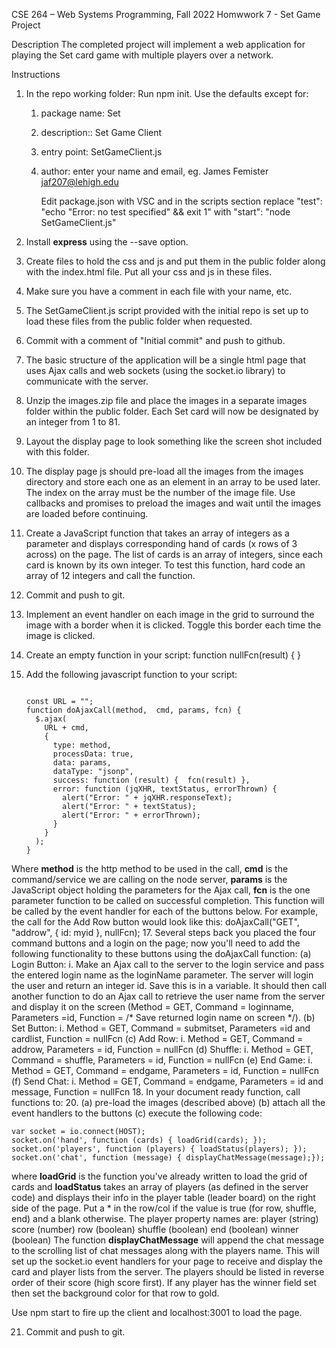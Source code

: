 CSE 264 – Web Systems Programming, Fall 2022
Homwwork 7 - Set Game Project

Description
The completed project will implement a web application for playing the Set card game with multiple players over a network.

Instructions
      
1. In the repo working folder:
  Run npm init. Use the defaults except for:
    1. package name: Set
    2. description:: Set Game Client
    3. entry point: SetGameClient.js
    4. author: enter your name and email, eg. James Femister <jaf207@lehigh.edu>
       
       Edit package.json with VSC and in the scripts section replace
       "test": "echo \"Error: no test specified\" && exit 1"
       with
       "start": "node SetGameClient.js" 
       
2. Install **express** using the --save option. 
3. Create files to hold the css and js and put them in the public folder along with the index.html file. Put all your css and js in these files.
4. Make sure you have a comment in each file with your name, etc.
5. The SetGameClient.js script provided with the initial repo is set up to load these files from the public folder when requested.
6. Commit with a comment of "Initial commit" and push to github.
7. The basic structure of the application will be a single html page that uses Ajax calls and web sockets (using the socket.io library) to communicate with the server.
8. Unzip the images.zip file and place the images in a separate images folder within the public folder. Each Set card will now be designated by an integer from 1 to 81.
9. Layout the display page to look something like the screen shot included with this folder.
11. The display page js should pre-load all the images from the images directory and store each one as an element in an array to be used later. The index on the array must be the number of the image file. Use callbacks and promises to preload the images and wait until the images are loaded before continuing.
12. Create a JavaScript function that takes an array of integers as a parameter and displays corresponding hand of cards (x rows of 3 across) on the page. The list of cards is an array of integers, since each card is known by its own integer. To test this function, hard code an array of 12 integers and call the function.
13. Commit and push to git.
14. Implement an event handler on each image in the grid to surround the image with a border when it is clicked. Toggle this border each time the image is clicked.
15. Create an empty function in your script: function nullFcn(result) { }
16. Add the following javascript function to your script:
    <pre><code>
    const URL = "";
    function doAjaxCall(method,  cmd, params, fcn) {
      $.ajax(
        URL + cmd,
        {
          type: method,
          processData: true,
          data: params,
          dataType: "jsonp",
          success: function (result) {  fcn(result) },
          error: function (jqXHR, textStatus, errorThrown) {
            alert("Error: " + jqXHR.responseText);
            alert("Error: " + textStatus);
            alert("Error: " + errorThrown);
          }
        }
      );
    }
    </code></pre>
           
Where 
**method** is the http method to be used in the call,
**cmd** is the command/service we are calling on the node server,
**params** is the JavaScript object holding the parameters for the Ajax call,
**fcn** is the one parameter function to be called on successful completion. This function will be called by the event handler for each of the buttons below. For example, the call for the Add Row button would look like this: doAjaxCall("GET", "addrow", { id: myid }, nullFcn);
17. Several steps back you placed the four command buttons and a login on the page; now you'll need to add the following functionality to these buttons using the doAjaxCall function:
  (a) Login Button:
      i. Make an Ajax call to the server to the login service and pass the entered login name as the loginName parameter. The server will login the user and return an integer id. Save this is in a variable. It should then call another function to do an Ajax call to retrieve the user name from the server and display it on the screen (Method = GET, Command = loginname, Parameters =id, Function = /* Save returned login name on screen */).
  (b) Set Button:
      i. Method = GET, Command = submitset, Parameters =id and cardlist, Function = nullFcn
  (c)	Add Row:
      i. Method = GET, Command = addrow, Parameters = id, Function = nullFcn
  (d) Shuffle:
      i. Method = GET, Command = shuffle, Parameters = id, Function = nullFcn
  (e) End Game:
      i. Method = GET, Command = endgame, Parameters = id, Function = nullFcn
  (f) Send Chat:
      i. Method = GET, Command = endgame, Parameters = id and message, Function = nullFcn
18. In your document ready function, call functions to:
20. (a) pre-load the images (described above)
    (b) attach all the event handlers to the buttons
    (c) execute the following code:

    var socket = io.connect(HOST);
    socket.on('hand', function (cards) { loadGrid(cards); });
    socket.on('players', function (players) { loadStatus(players); });
    socket.on('chat', function (message) { displayChatMessage(message);});    

where **loadGrid** is the function you've already written to load the grid of cards and **loadStatus** takes an array of players (as defined in the server code) and displays their info in the player table (leader board) on the right side of the page. Put a * in the row/col if the value is true (for row, shuffle, end) and a blank otherwise. The player property names are:
    player (string)
    score (number)
    row (boolean)
    shuffle (boolean)
    end (boolean)
    winner (boolean)
The function **displayChatMessage** will append the chat message to the scrolling list of chat messages along with the players name.
This will set up the socket.io event handlers for your page to receive and display the card and player lists from the server. The players should be listed in reverse order of their score (high score first). If any player has the winner field set then set the background color for that row to gold.
    
Use npm start to fire up the client and localhost:3001 to load the page.

21. Commit and push to git.
